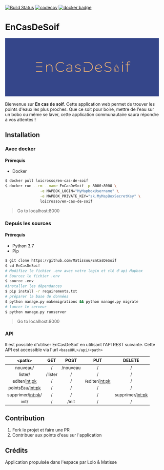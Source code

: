 [![Build Status](https://travis-ci.com/Matissou/EnCasDeSoif.svg?branch=master)](https://travis-ci.com/Matissou/EnCasDeSoif) [![codecov](https://codecov.io/gh/Matissou/EnCasDeSoif/branch/master/graph/badge.svg)](https://codecov.io/gh/Matissou/EnCasDeSoif) [![docker badge](https://images.microbadger.com/badges/image/loicrosso/en-cas-de-soif.svg)](https://microbadger.com/images/loicrosso/en-cas-de-soif)
# EnCasDeSoif
![Logo EnCasDeSoif](https://raw.githubusercontent.com/Matissou/EnCasDeSoif/master/EnCasDeSoif/static/img/logo_ecds.png)


Bienvenue sur **En cas de soif**. Cette application web permet de trouver les points d'eaux les plus proches.
Que ce soit pour boire, mettre de l'eau sur un bobo ou même se laver, cette application communautaire saura répondre à vos attentes !

## Installation 

### Avec docker
#### Prérequis
- Docker

```bash
$ docker pull loicrosso/en-cas-de-soif
$ docker run --rm --name EnCasDeSoif -p 8000:8000 \
                -e MAPBOX_LOGIN="MyMapboxUsername" \
                -e MAPBOX_PRIVATE_KEY="sk.MyMapBoxSecretKey" \
                loicrosso/en-cas-de-soif
```
> Go to localhost:8000

### Depuis les sources
#### Prérequis
- Python 3.7
- Pip

```bash
$ git clone https://github.com/Matissou/EnCasDeSoif
$ cd EnCasDeSoif
# Modifiez le fichier .env avec votre login et clé d'api Mapbox 
# Sourcez le fichier .env
$ source .env
#installer les dépendances
$ pip install -r requirements.txt
# préparer la base de données
$ python manage.py makemigrations && python manage.py migrate
# lancer le serveur
$ python manage.py runserver
```

> Go to localhost:8000


[//]: <> (Pour générer le tableau à partir du CSV : https://www.tablesgenerator.com/markdown_tables)
### API
Il est possible d'utiliser EnCasDeSoif en utilisant l'API REST suivante. Cette API est accessible via l'url `<baseURL>/api/<path>`

|      <path\>    | GET | POST | PUT | DELETE |
|:---------------:|:---:|:----:|:---:|:------:|
|  nouveau/  |  /  |   /nouveau  |  /  |    /   |
|  lister/ |  /lister  |   /  |  /  |    /   |
|  editer/<int:pk>  |  /  |   /  |  /editer/<int:pk>  |    /   |
| pointsEau/<int:pk> |  /  |   /  |  /  |    /   |
| supprimer/<int:pk>/ |  /  |  /  |  /  |    supprimer/<int:pk>  |
| init/ |  /  |   /init  |  /  |    /   |

## Contribution 
1. Fork le projet et faire une PR
2. Contribuer aux points d'eau sur l'application

## Crédits 

Application propulsée dans l'espace par Lolo & Matisse


